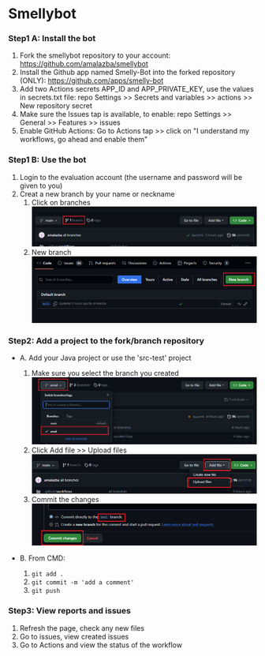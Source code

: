 # Smellybot

### Step1 A: Install the bot
1. Fork the smellybot repository to your account: https://github.com/amalazba/smellybot
2. Install the Github app named Smelly-Bot into the forked repository (ONLY): https://github.com/apps/smelly-bot
3. Add two Actions secrets APP_ID and APP_PRIVATE_KEY, use the values in secrets.txt file: repo Settings >> Secrets and variables >> actions >> New repository secret
4. Make sure the Issues tap is available, to enable: repo Settings >> General >> Features >> issues
5. Enable GitHub Actions: Go to Actions tap >> click on "I understand my workflows, go ahead and enable them"

### Step1 B: Use the bot
1. Login to the evaluation account (the username and password will be given to you)
2. Creat a new branch by your name or neckname
    1. Click on branches
    ![Screenshot](figs/branches.PNG)
    2. New branch
    ![Screenshot](figs/new_branch.PNG)

### Step2: Add a project to the fork/branch repository 
- A. Add your Java project or use the 'src-test' project 
    1. Make sure you select the branch you created 
    ![Screenshot](figs/select_branch.PNG)
    2. Click Add file >> Upload files
    ![Screenshot](figs/upload_files.PNG)
    3. Commit the changes
    ![Screenshot](figs/commit.PNG)

- B. From CMD:
    1. `git add .`
    2. `git commit -m 'add a comment'`
    3. `git push`

### Step3: View reports and issues
1. Refresh the page, check any new files
2. Go to issues, view created issues
3. Go to Actions and view the status of the workflow